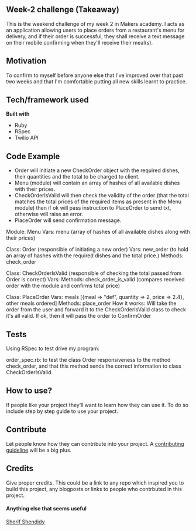 ## Week-2 challenge (Takeaway)
This is the weekend challenge of my week 2 in Makers academy. I acts as an application allowing users to place orders from a restaurant's menu for delivery, and if their order is successful, they shall receive a text message on their mobile confirming when they'll receive their meal(s).

## Motivation
To confirm to myself before anyone else that I've improved over that past two weeks and that I'm comfortable putting all new skills learnt to practice.

## Tech/framework used

<b>Built with</b>
- Ruby
- RSpec
- Twilio API

## Code Example

- Order will initiate a new CheckOrder object with the required dishes, their quantities and the total to be charged to client.
- Menu (module) will contain an array of hashes of all available dishes with their prices.
- CheckOrderIsValid will then check the validity of the order (that the total matches the total prices of the required items as present in the Menu module) then if ok will pass instruction to PlaceOrder to send txt, otherwise will raise an error.
- PlaceOrder will send confirmation message.


Module: Menu
Vars: menu (array of hashes of all available dishes along with their prices)

Class: Order (responsible of initiating a new order)
Vars: new_order (to hold an array of hashes with the required dishes and the total price.)
Methods: check_order

Class: CheckOrderIsValid (responsible of checking the total passed from Order is correct)
Vars:
Methods: check_order_is_valid (compares received order with the module and confirms total price)

Class: PlaceOrder
Vars: meals [{meal => "def", quantity => 2, price => 2.4}, other meals ordered]
Methods: place_order
How it works: Will take the order from the user and forward it to the CheckOrderIsValid class to check it's all valid. If ok, then it will pass the order to ConfirmOrder

## Tests
Using RSpec to test drive my program:

order_spec.rb: to test the class Order responsiveness to the method check_order, and that this method sends the correct information to class CheckOrderIsValid.

## How to use?
If people like your project they’ll want to learn how they can use it. To do so include step by step guide to use your project.

## Contribute

Let people know how they can contribute into your project. A [contributing guideline](https://github.com/zulip/zulip-electron/blob/master/CONTRIBUTING.md) will be a big plus.

## Credits
Give proper credits. This could be a link to any repo which inspired you to build this project, any blogposts or links to people who contrbuted in this project.

#### Anything else that seems useful


[Sherif Shendidy]()
